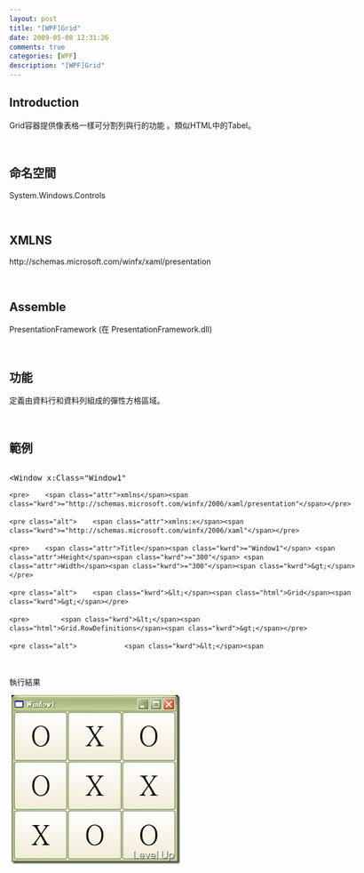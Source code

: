 ```yaml
---
layout: post
title: "[WPF]Grid"
date: 2009-05-08 12:31:26
comments: true
categories: [WPF]
description: "[WPF]Grid"
---
```

<h2>Introduction</h2>  <p />  <p>Grid容器提供像表格一樣可分割列與行的功能 。類似HTML中的Tabel。</p>  <p> </p>  <h2>命名空間 </h2>  <p />  <p>System.Windows.Controls</p>  <p> </p>  <h2>XMLNS</h2>  <p />  <p>http://schemas.microsoft.com/winfx/xaml/presentation</p>  <p> </p>  <h2>Assemble</h2>  <p />  <p />  <p>PresentationFramework (在 PresentationFramework.dll)</p>  <p> </p>  <h2>功能</h2>  <p>定義由資料行和資料列組成的彈性方格區域。</p>  <p> </p>  <h2>範例</h2>  <div style="width: 624px; height: 334px; overflow: auto">   <div class="csharpcode">     <pre class="alt"><span class="kwrd">&lt;</span><span class="html">Window</span> <span class="attr">x:Class</span><span class="kwrd">="Window1"</span></pre>

    <pre>    <span class="attr">xmlns</span><span class="kwrd">="http://schemas.microsoft.com/winfx/2006/xaml/presentation"</span></pre>

    <pre class="alt">    <span class="attr">xmlns:x</span><span class="kwrd">="http://schemas.microsoft.com/winfx/2006/xaml"</span></pre>

    <pre>    <span class="attr">Title</span><span class="kwrd">="Window1"</span> <span class="attr">Height</span><span class="kwrd">="300"</span> <span class="attr">Width</span><span class="kwrd">="300"</span><span class="kwrd">&gt;</span></pre>

    <pre class="alt">    <span class="kwrd">&lt;</span><span class="html">Grid</span><span class="kwrd">&gt;</span></pre>

    <pre>        <span class="kwrd">&lt;</span><span class="html">Grid.RowDefinitions</span><span class="kwrd">&gt;</span></pre>

    <pre class="alt">            <span class="kwrd">&lt;</span><span class="html">RowDefinition</span><span class="kwrd">/&gt;</span></pre>

    <pre>            <span class="kwrd">&lt;</span><span class="html">RowDefinition</span><span class="kwrd">/&gt;</span></pre>

    <pre class="alt">            <span class="kwrd">&lt;</span><span class="html">RowDefinition</span><span class="kwrd">/&gt;</span></pre>

    <pre>        <span class="kwrd">&lt;/</span><span class="html">Grid.RowDefinitions</span><span class="kwrd">&gt;</span></pre>

    <pre class="alt">        <span class="kwrd">&lt;</span><span class="html">Grid.ColumnDefinitions</span> <span class="kwrd">&gt;</span></pre>

    <pre>            <span class="kwrd">&lt;</span><span class="html">ColumnDefinition</span><span class="kwrd">/&gt;</span></pre>

    <pre class="alt">            <span class="kwrd">&lt;</span><span class="html">ColumnDefinition</span><span class="kwrd">/&gt;</span></pre>

    <pre>            <span class="kwrd">&lt;</span><span class="html">ColumnDefinition</span><span class="kwrd">/&gt;</span></pre>

    <pre class="alt">        <span class="kwrd">&lt;/</span><span class="html">Grid.ColumnDefinitions</span><span class="kwrd">&gt;</span></pre>

    <pre>        <span class="kwrd">&lt;</span><span class="html">Button</span> <span class="attr">FontSize</span><span class="kwrd">="50"</span> <span class="attr">Grid</span>.<span class="attr">Row</span><span class="kwrd">="0"</span> <span class="attr">Grid</span>.<span class="attr">Column</span><span class="kwrd">="0"</span><span class="kwrd">&gt;</span>O<span class="kwrd">&lt;/</span><span class="html">Button</span><span class="kwrd">&gt;</span></pre>

    <pre class="alt">        <span class="kwrd">&lt;</span><span class="html">Button</span> <span class="attr">FontSize</span><span class="kwrd">="50"</span> <span class="attr">Grid</span>.<span class="attr">Row</span><span class="kwrd">="0"</span> <span class="attr">Grid</span>.<span class="attr">Column</span><span class="kwrd">="1"</span><span class="kwrd">&gt;</span>X<span class="kwrd">&lt;/</span><span class="html">Button</span><span class="kwrd">&gt;</span></pre>

    <pre>        <span class="kwrd">&lt;</span><span class="html">Button</span> <span class="attr">FontSize</span><span class="kwrd">="50"</span> <span class="attr">Grid</span>.<span class="attr">Row</span><span class="kwrd">="0"</span> <span class="attr">Grid</span>.<span class="attr">Column</span><span class="kwrd">="2"</span><span class="kwrd">&gt;</span>O<span class="kwrd">&lt;/</span><span class="html">Button</span><span class="kwrd">&gt;</span></pre>

    <pre class="alt">        <span class="kwrd">&lt;</span><span class="html">Button</span> <span class="attr">FontSize</span><span class="kwrd">="50"</span> <span class="attr">Grid</span>.<span class="attr">Row</span><span class="kwrd">="1"</span> <span class="attr">Grid</span>.<span class="attr">Column</span><span class="kwrd">="0"</span><span class="kwrd">&gt;</span>O<span class="kwrd">&lt;/</span><span class="html">Button</span><span class="kwrd">&gt;</span></pre>

    <pre>        <span class="kwrd">&lt;</span><span class="html">Button</span> <span class="attr">FontSize</span><span class="kwrd">="50"</span> <span class="attr">Grid</span>.<span class="attr">Row</span><span class="kwrd">="1"</span> <span class="attr">Grid</span>.<span class="attr">Column</span><span class="kwrd">="1"</span><span class="kwrd">&gt;</span>X<span class="kwrd">&lt;/</span><span class="html">Button</span><span class="kwrd">&gt;</span></pre>

    <pre class="alt">        <span class="kwrd">&lt;</span><span class="html">Button</span> <span class="attr">FontSize</span><span class="kwrd">="50"</span> <span class="attr">Grid</span>.<span class="attr">Row</span><span class="kwrd">="1"</span> <span class="attr">Grid</span>.<span class="attr">Column</span><span class="kwrd">="2"</span><span class="kwrd">&gt;</span>X<span class="kwrd">&lt;/</span><span class="html">Button</span><span class="kwrd">&gt;</span></pre>

    <pre>        <span class="kwrd">&lt;</span><span class="html">Button</span> <span class="attr">FontSize</span><span class="kwrd">="50"</span> <span class="attr">Grid</span>.<span class="attr">Row</span><span class="kwrd">="2"</span> <span class="attr">Grid</span>.<span class="attr">Column</span><span class="kwrd">="0"</span><span class="kwrd">&gt;</span>X<span class="kwrd">&lt;/</span><span class="html">Button</span><span class="kwrd">&gt;</span></pre>

    <pre class="alt">        <span class="kwrd">&lt;</span><span class="html">Button</span> <span class="attr">FontSize</span><span class="kwrd">="50"</span> <span class="attr">Grid</span>.<span class="attr">Row</span><span class="kwrd">="2"</span> <span class="attr">Grid</span>.<span class="attr">Column</span><span class="kwrd">="1"</span><span class="kwrd">&gt;</span>O<span class="kwrd">&lt;/</span><span class="html">Button</span><span class="kwrd">&gt;</span></pre>

    <pre>        <span class="kwrd">&lt;</span><span class="html">Button</span> <span class="attr">FontSize</span><span class="kwrd">="50"</span> <span class="attr">Grid</span>.<span class="attr">Row</span><span class="kwrd">="2"</span> <span class="attr">Grid</span>.<span class="attr">Column</span><span class="kwrd">="2"</span><span class="kwrd">&gt;</span>O<span class="kwrd">&lt;/</span><span class="html">Button</span><span class="kwrd">&gt;</span></pre>

    <pre class="alt">    <span class="kwrd">&lt;/</span><span class="html">Grid</span><span class="kwrd">&gt;</span></pre>

    <pre><span class="kwrd">&lt;/</span><span class="html">Window</span><span class="kwrd">&gt;</span></pre>
  </div>
</div>
<style type="text/css"><![CDATA[

.csharpcode, .csharpcode pre
{
	font-size: small;
	color: black;
	font-family: consolas, "Courier New", courier, monospace;
	background-color: #ffffff;
	/*white-space: pre;*/
}
.csharpcode pre { margin: 0em; }
.csharpcode .rem { color: #008000; }
.csharpcode .kwrd { color: #0000ff; }
.csharpcode .str { color: #006080; }
.csharpcode .op { color: #0000c0; }
.csharpcode .preproc { color: #cc6633; }
.csharpcode .asp { background-color: #ffff00; }
.csharpcode .html { color: #800000; }
.csharpcode .attr { color: #ff0000; }
.csharpcode .alt 
{
	background-color: #f4f4f4;
	width: 100%;
	margin: 0em;
}
.csharpcode .lnum { color: #606060; }]]></style>

<p> </p>

<p>執行結果</p>

<p> <img style="border-right-width: 0px; border-top-width: 0px; border-bottom-width: 0px; border-left-width: 0px" border="0" alt="image" src="\images\posts\8351\image_thumb.png" width="304" height="304" /></p>